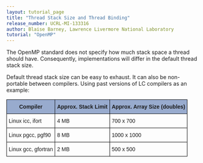 ```yaml
---
layout: tutorial_page
title: "Thread Stack Size and Thread Binding"
release_number: UCRL-MI-133316
author: Blaise Barney, Lawrence Livermore National Laboratory
tutorial: "OpenMP"
---
```


The OpenMP standard does not specify how much stack space a thread should have. Consequently, implementations will differ in the default thread stack size.

Default thread stack size can be easy to exhaust. It can also be non-portable between compilers. Using past versions of LC compilers as an example:

<style type="text/css">
.tg  {border-collapse:collapse;border-spacing:0;}
.tg td{border-color:black;border-style:solid;border-width:1px;font-family:Arial, sans-serif;font-size:14px;
  overflow:hidden;padding:10px 5px;word-break:normal;}
.tg th{border-color:black;border-style:solid;border-width:1px;font-family:Arial, sans-serif;font-size:14px;
  font-weight:normal;overflow:hidden;padding:10px 5px;word-break:normal;}
.tg .tg-cly1{text-align:left;vertical-align:middle}
.tg .tg-fdm5{background-color:#98ABCE;font-weight:bold;text-align:center;vertical-align:middle}
</style>
<table class="tg">
<thead>
  <tr>
    <th class="tg-fdm5"><span style="background-color:#98ABCE">Compiler</span></th>
    <th class="tg-fdm5"><span style="background-color:#98ABCE">Approx. Stack Limit</span></th>
    <th class="tg-fdm5"><span style="background-color:#98ABCE">Approx. Array Size (doubles)</span></th>
  </tr>
</thead>
<tbody>
  <tr>
    <td class="tg-cly1">Linux icc, ifort</td>
    <td class="tg-cly1">4 MB</td>
    <td class="tg-cly1">700 x 700</td>
  </tr>
  <tr>
    <td class="tg-cly1">Linux pgcc, pgf90</td>
    <td class="tg-cly1">8 MB</td>
    <td class="tg-cly1">1000 x 1000</td>
  </tr>
  <tr>
    <td class="tg-cly1">Linux gcc, gfortran</td>
    <td class="tg-cly1">2 MB</td>
    <td class="tg-cly1">500 x 500</td>
  </tr>
</tbody>
</table>
